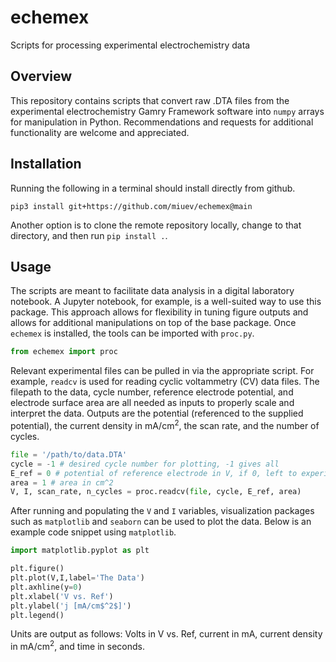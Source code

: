 # echemex
Scripts for processing experimental electrochemistry data

## Overview
This repository contains scripts that convert raw .DTA files from the experimental electrochemistry Gamry Framework software into `numpy` arrays for manipulation in Python.
Recommendations and requests for additional functionality are welcome and appreciated.

## Installation
Running the following in a terminal should install directly from github.
```console
pip3 install git+https://github.com/miuev/echemex@main
```
Another option is to clone the remote repository locally, change to that directory, and then run `pip install .`.

## Usage
The scripts are meant to facilitate data analysis in a digital laboratory notebook.
A Jupyter notebook, for example, is a well-suited way to use this package.
This approach allows for flexibility in tuning figure outputs and allows for additional manipulations on top of the base package.
Once `echemex` is installed, the tools can be imported with `proc.py`.

```python
from echemex import proc
```

Relevant experimental files can be pulled in via the appropriate script.
For example, `readcv` is used for reading cyclic voltammetry (CV) data files.
The filepath to the data, cycle number, reference electrode potential, and electrode surface area are all needed as inputs to properly scale and interpret the data.
Outputs are the potential (referenced to the supplied potential), the current density in mA/cm<sup>2</sup>, the scan rate, and the number of cycles. 

```python
file = '/path/to/data.DTA'
cycle = -1 # desired cycle number for plotting, -1 gives all
E_ref = 0 # potential of reference electrode in V, if 0, left to experimental reference
area = 1 # area in cm^2
V, I, scan_rate, n_cycles = proc.readcv(file, cycle, E_ref, area)
```

After running and populating the `V` and `I` variables, visualization packages such as `matplotlib` and `seaborn` can be used to plot the data.
Below is an example code snippet using `matplotlib`.

```python
import matplotlib.pyplot as plt
```

```python
plt.figure()
plt.plot(V,I,label='The Data')
plt.axhline(y=0)
plt.xlabel('V vs. Ref')
plt.ylabel('j [mA/cm$^2$]')
plt.legend()
```
Units are output as follows: Volts in V vs. Ref, current in mA, current density in mA/cm<sup>2</sup>, and time in seconds.
